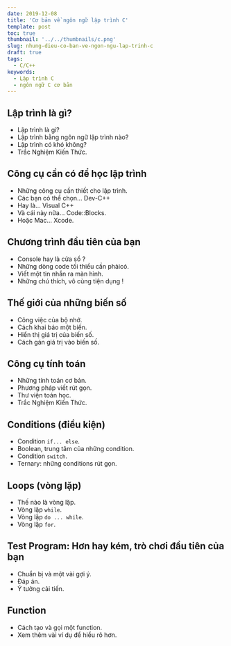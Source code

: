 ```yaml
---
date: 2019-12-08
title: 'Cơ bản về ngôn ngữ lập trình C'
template: post
toc: true
thumbnail: '../../thumbnails/c.png'
slug: nhung-dieu-co-ban-ve-ngon-ngu-lap-trinh-c
draft: true
tags:
  - C/C++
keywords:
  - Lập trình C
  - ngôn ngữ C cơ bản
---
```


## Lập trình là gì?
- Lập trình là gì?
- Lập trình bằng ngôn ngữ lập trình
nào?
- Lập trình có khó không?
- Trắc Nghiệm Kiến Thức.

## Công cụ cần có để học lập trình
- Những công cụ cần thiết cho lập
trình.
- Các bạn có thể chọn... Dev-C++
- Hay là... Visual C++
- Và cái này nữa... Code::Blocks.
- Hoặc Mac... Xcode.

## Chương trình đầu tiên của bạn
- Console hay là cửa sổ ?
- Những dòng code tối thiểu cần phảicó.
- Viết một tin nhắn ra màn hình.
- Những chú thích, vô cùng tiện dụng !

## Thế giới của những biến số
- Công việc của bộ nhớ.
- Cách khai báo một biến.
- Hiển thị giá trị của biến số.
- Cách gán giá trị vào biến số.

## Công cụ tính toán
- Những tính toán cơ bản.
- Phương pháp viết rút gọn.
- Thư viện toán học.
- Trắc Nghiệm Kiến Thức.

## Conditions (điều kiện)
- Condition ```if... else```.
- Boolean, trung tâm của những
condition.
- Condition ```switch```.
- Ternary: những conditions rút gọn.

## Loops (vòng lặp)
- Thế nào là vòng lặp.
- Vòng lặp ```while```.
- Vòng lặp ```do ... while```.
- Vòng lặp ```for```.

## Test Program: Hơn hay kém, trò chơi đầu tiên của bạn
- Chuẩn bị và một vài gợi ý.
- Đáp án.
- Ý tưởng cải tiến.

## Function
- Cách tạo và gọi một function.
- Xem thêm vài ví dụ để hiểu rõ hơn.